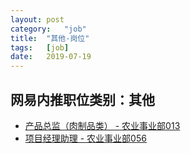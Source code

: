 ```yaml
---
layout:	post
category:	"job"
title:	"其他-岗位"
tags:	[job]
date:	2019-07-19
---
```

## 网易内推职位类别：其他
- [产品总监（肉制品类） - 农业事业部013](http://mobile.bole.netease.com/bole/boleDetail?id=17209&employeeId=346f03c3cda5f04c&key=all)
- [项目经理助理 - 农业事业部056](http://mobile.bole.netease.com/bole/boleDetail?id=16633&employeeId=346f03c3cda5f04c&key=all)
